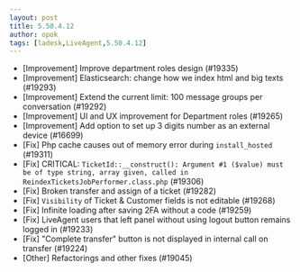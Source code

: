 ```yaml
---
layout: post
title: 5.50.4.12
author: opok
tags: [ladesk,LiveAgent,5.50.4.12]
---
```

- [Improvement] Improve department roles design (#19335)
- [Improvement] Elasticsearch: change how we index html and big texts (#19293)
- [Improvement] Extend the current limit: 100 message groups per conversation   (#19292)
- [Improvement] UI and UX improvement for Department roles (#19265)
- [Improvement] Add option to set up 3 digits number as an external device (#16699)
- [Fix] Php cache causes out of memory error during `install_hosted` (#19311)
- [Fix] CRITICAL: `TicketId::__construct(): Argument #1 ($value) must be of type string, array given, called in ReindexTicketsJobPerformer.class.php` (#19306)
- [Fix] Broken transfer and assign of a ticket (#19282)
- [Fix] `Visibility` of Ticket & Customer fields is not editable (#19268)
- [Fix] Infinite loading after saving 2FA without a code (#19259)
- [Fix] LiveAgent users that left panel without using logout button remains logged in (#19233)
- [Fix] "Complete transfer" button is not displayed in internal call on transfer (#19224)
- [Other] Refactorings and other fixes (#19045)
